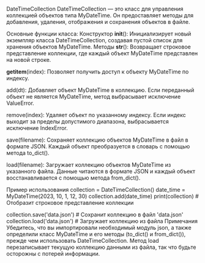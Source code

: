 DateTimeCollection
DateTimeCollection — это класс для управления коллекцией объектов типа MyDateTime. Он предоставляет методы для добавления, удаления, отображения и сохранения объектов в файле.

Основные функции класса:
Конструктор
__init__(): Инициализирует новый экземпляр класса DateTimeCollection, создавая пустой список для хранения объектов MyDateTime.
Методы
__str__(): Возвращает строковое представление коллекции, где каждый объект MyDateTime представлен на новой строке.

__getitem__(index): Позволяет получить доступ к объекту MyDateTime по индексу.

add(dt): Добавляет объект MyDateTime в коллекцию. Если переданный объект не является MyDateTime, метод выбрасывает исключение ValueError.

remove(index): Удаляет объект по указанному индексу. Если индекс выходит за пределы допустимого диапазона, выбрасывается исключение IndexError.

save(filename): Сохраняет коллекцию объектов MyDateTime в файл в формате JSON. Каждый объект преобразуется в словарь с помощью метода to_dict().

load(filename): Загружает коллекцию объектов MyDateTime из указанного файла. Данные читаются в формате JSON и каждый объект восстанавливается с помощью метода from_dict().

Пример использования
collection = DateTimeCollection()
date_time = MyDateTime(2023, 10, 1, 12, 30)
collection.add(date_time)
print(collection)  # Отобразит строковое представление коллекции

collection.save('data.json')  # Сохранит коллекцию в файл 'data.json'
collection.load('data.json')  # Загружает коллекцию из файла
Примечания
Убедитесь, что вы импортировали необходимый модуль json, а также определили класс MyDateTime и его методы (to_dict() и from_dict()), прежде чем использовать DateTimeCollection.
Метод load перезаписывает текущую коллекцию данными из файла, так что будьте осторожны с потерей информации.